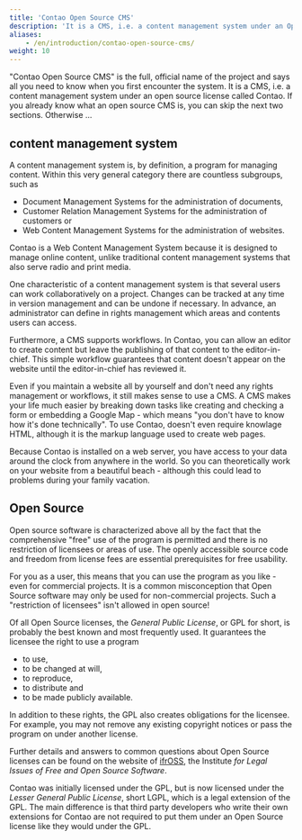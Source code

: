 ```yaml
---
title: 'Contao Open Source CMS'
description: 'It is a CMS, i.e. a content management system under an Open Source license called Contao.'
aliases:
    - /en/introduction/contao-open-source-cms/
weight: 10
---
```


"Contao Open Source CMS" is the full, official name of the project and says all you need to know when you first encounter the system. It is a CMS, i.e. a content management system under an open source license called Contao. If you already know what an open source CMS is, you can skip the next two sections. Otherwise ...

## content management system

A content management system is, by definition, a program for managing content. Within this very general category there are countless subgroups, such as

- Document Management Systems for the administration of documents,
- Customer Relation Management Systems for the administration of customers or
- Web Content Management Systems for the administration of websites.

Contao is a Web Content Management System because it is designed to manage online content, unlike traditional content management systems that also serve radio and print media.

One characteristic of a content management system is that several users can work collaboratively on a project. Changes can be tracked at any time in version management and can be undone if necessary. In advance, an administrator can define in rights management which areas and contents users can access.

Furthermore, a CMS supports workflows. In Contao, you can allow an editor to create content but leave the publishing of that content to the editor-in-chief. This simple workflow guarantees that content doesn't appear on the website until the editor-in-chief has reviewed it.

Even if you maintain a website all by yourself and don't need any rights management or workflows, it still makes sense to use a CMS. A CMS makes your life much easier by breaking down tasks like creating and checking a form or embedding a Google Map - which means "you don't have to know how it's done technically". To use Contao, doesn't even require knowlage HTML, although it is the markup language used to create web pages.

Because Contao is installed on a web server, you have access to your data around the clock from anywhere in the world. So you can theoretically work on your website from a beautiful beach - although this could lead to problems during your family vacation.

## Open Source

Open source software is characterized above all by the fact that the comprehensive "free" use of the program is permitted and there is no restriction of licensees or areas of use. The openly accessible source code and freedom from license fees are essential prerequisites for free usability.

For you as a user, this means that you can use the program as you like - even for commercial projects. It is a common misconception that Open Source software may only be used for non-commercial projects. Such a "restriction of licensees" isn't allowed in open source!

Of all Open Source licenses, the *General Public License*, or GPL for short, is probably the best known and most frequently used. It guarantees the licensee the right to use a program

- to use,
- to be changed at will,
- to reproduce,
- to distribute and
- to be made publicly available.

In addition to these rights, the GPL also creates obligations for the licensee. For example, you may not remove any existing copyright notices or pass the program on under another license.

Further details and answers to common questions about Open Source licenses can be found on the website of [ifrOSS](https://www.ifross.org/?q=en/faq-frequently-asked-questions), the Institute *for Legal Issues of Free and Open Source Software*.

Contao was initially licensed under the GPL, but is now licensed under the *Lesser General Public License*, short LGPL, which is a legal extension of the GPL. The main difference is that third party developers who write their own extensions for Contao are not required to put them under an Open Source license like they would under the GPL.
